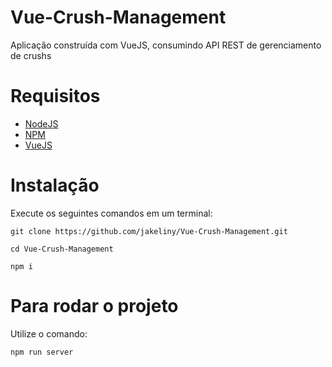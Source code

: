 # Vue-Crush-Management
Aplicação construída com VueJS, consumindo API REST de gerenciamento de crushs

# Requisitos
- [NodeJS](https://nodejs.org/en/)
- [NPM](https://nodejs.org/en/)
- [VueJS](https://cli.vuejs.org/)

 # Instalação

Execute os seguintes comandos em um terminal:

```
git clone https://github.com/jakeliny/Vue-Crush-Management.git
```

```
cd Vue-Crush-Management
```

```
npm i
```

# Para rodar o projeto

Utilize o comando: 

```
npm run server
```
